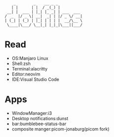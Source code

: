         _        _    __ _ _
       | |      | |  / _(_) |
     __| |  ___ | |_| |_ _| | ___  ___
    /  _  |/ _ \| __|  _| | |/ _ \/ __|
    | (_| | (_) | |_| | | | |  __/\__ \
     \____|\___/ \__|_| |_|_|\___||___/

# Read
* OS:Manjaro Linux
* Shell:zsh
* Terminal:alacritty
* Editor:neovim
* IDE:Visual Studio Code

# Apps
* WindowManager:i3
* Desktop notifications:dunst
* bar:bumblebee-status-bar
* composite manger:picom-jonaburg(picom fork)
